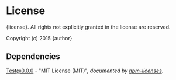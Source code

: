 # License

{license}. All rights not explicitly granted in the license are reserved.

Copyright (c) 2015 {author}

## Dependencies
[Test@0.0.0](&quot;https://github.com/Cellarise/Test&quot;) - &quot;MIT License (MIT)&quot;, 
*documented by [npm-licenses](http://github.com/AceMetrix/npm-license.git)*.